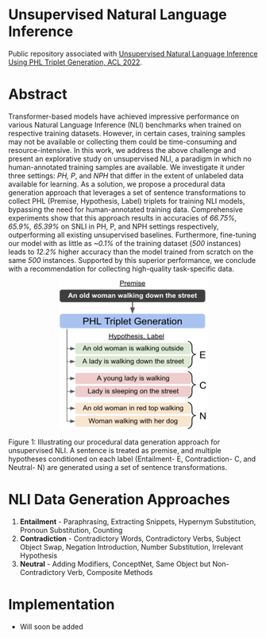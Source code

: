 # Unsupervised Natural Language Inference 

Public repository associated with [Unsupervised Natural Language Inference Using PHL Triplet Generation, ACL 2022](https://arxiv.org/abs/2110.08438).

# Abstract
Transformer-based models have achieved impressive performance on various Natural Language Inference (NLI) benchmarks when trained on respective training datasets.
However, in certain cases, training samples may not be available or collecting them could be time-consuming and resource-intensive.
In this work, we address the above challenge and present an explorative study on unsupervised NLI, a paradigm in which no human-annotated training samples are available.
We investigate it under three settings: _PH, P_, and _NPH_ that differ in the extent of unlabeled data available for learning.
As a solution, we propose a procedural data generation approach that leverages a set of sentence transformations to collect PHL (Premise, Hypothesis, Label) triplets for training NLI models, bypassing the need for human-annotated training data.
Comprehensive experiments show that this approach results in accuracies of _66.75%, 65.9%,  65.39%_ on SNLI in PH, P, and NPH settings respectively, outperforming all existing unsupervised baselines.
Furthermore, fine-tuning our model with as little as _~0.1%_ of the training dataset (_500_ instances) leads to _12.2%_ higher accuracy than the model trained from scratch on the same _500_ instances.
Supported by this superior performance, we conclude with a recommendation for collecting high-quality task-specific data.



<p align="center">
  <img 
    width="300"
    height="300"
    src="https://github.com/nrjvarshney/unsupervised_NLI/blob/main/Pictures/Teaser4.png"
  >
  <figcaption>Figure 1: Illustrating our procedural data generation approach for unsupervised NLI. A sentence is treated as premise, and multiple hypotheses conditioned on each label (Entailment- E, Contradiction- C, and Neutral- N) are generated using a set of sentence transformations. </figcaption>
</p> 


# NLI Data Generation Approaches

1. **Entailment** - Paraphrasing, Extracting Snippets, Hypernym Substitution, Pronoun Substitution, Counting
3. **Contradiction** - Contradictory Words, Contradictory Verbs, Subject Object Swap, Negation Introduction, Number Substitution, Irrelevant Hypothesis
4. **Neutral** - Adding Modifiers, ConceptNet, Same Object but Non-Contradictory Verb, Composite Methods


# Implementation
- Will soon be added
